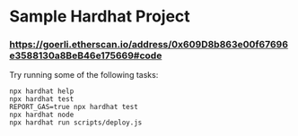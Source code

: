 # Sample Hardhat Project

### https://goerli.etherscan.io/address/0x609D8b863e00f67696e3588130a8BeB46e175669#code
Try running some of the following tasks:

```shell
npx hardhat help
npx hardhat test
REPORT_GAS=true npx hardhat test
npx hardhat node
npx hardhat run scripts/deploy.js
```
